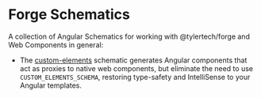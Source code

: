 # Forge Schematics

A collection of Angular Schematics for working with @tylertech/forge and Web Components in general:

* The [custom-elements](./src/custom-elements) schematic generates Angular components that act as proxies to native web components, but eliminate the need to use `CUSTOM_ELEMENTS_SCHEMA`, restoring type-safety and IntelliSense to your Angular templates.
